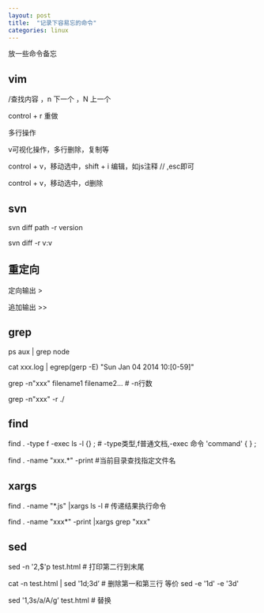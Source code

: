 ```yaml
---
layout: post
title:  "记录下容易忘的命令"
categories: linux
---
```


放一些命令备忘

vim
---

/查找内容 ，n 下一个 ，N 上一个

control + r 重做

多行操作

v可视化操作，多行删除，复制等

control + v，移动选中，shift + i 编辑，如js注释 // ,esc即可

control + v，移动选中，d删除


svn
---

svn diff path -r version

svn diff -r v:v 

重定向
---

定向输出 > 

追加输出 >>

grep 
---

ps aux | grep node

cat xxx.log | egrep(gerp -E) "Sun Jan 04 2014 10:[0-59]"

grep -n"xxx" filename1 filename2... # -n行数

grep -n"xxx" -r ./


find
---

find . -type f -exec ls -l {} \; # -type类型,f普通文档,-exec 命令 'command' { } \;

find . -name "xxx.*" -print #当前目录查找指定文件名


xargs
---

find . -name "*.js" |xargs ls -l  # 传递结果执行命令

find . -name "xxx*" -print |xargs grep "xxx"


sed
---

sed -n '2,$'p test.html # 打印第二行到末尾

cat -n test.html | sed '1d;3d’ # 删除第一和第三行 等价 sed -e '1d' -e '3d'

sed '1,3s/a/A/g’ test.html # 替换








